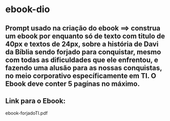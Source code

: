 # ebook-dio

## Prompt usado na criação do ebook ==> construa um ebook por enquanto só de texto com titulo de 40px e textos de 24px, sobre a história de Davi da Bíblia sendo forjado para conquistar, mesmo com todas as dificuldades que ele enfrentou, e fazendo uma alusão para as nossas conquistas, no meio corporativo específicamente em TI. O Ebook deve conter 5 pagínas no máximo. 

## Link para o Ebook:
ebook-forjadoTI.pdf
